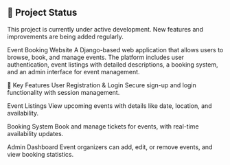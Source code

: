 ## 🚧 Project Status
This project is currently under active development. New features and improvements are being added regularly.

Event Booking Website
A Django-based web application that allows users to browse, book, and manage events. The platform includes user authentication, event listings with detailed descriptions, a booking system, and an admin interface for event management.

🔧 Key Features
User Registration & Login
Secure sign-up and login functionality with session management.

Event Listings
View upcoming events with details like date, location, and availability.

Booking System
Book and manage tickets for events, with real-time availability updates.

Admin Dashboard
Event organizers can add, edit, or remove events, and view booking statistics.

